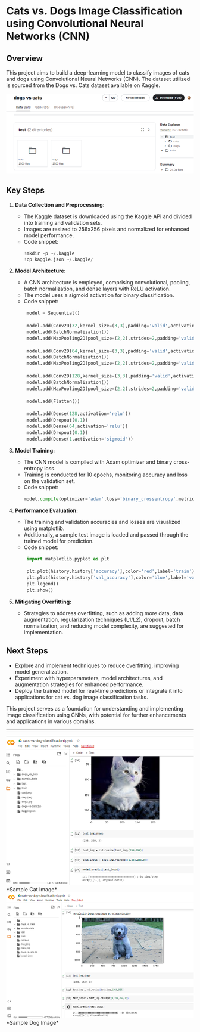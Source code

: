 # Cats vs. Dogs Image Classification using Convolutional Neural Networks (CNN)

## Overview
This project aims to build a deep-learning model to classify images of cats and dogs using Convolutional Neural Networks (CNN). The dataset utilized is sourced from the Dogs vs. Cats dataset available on Kaggle.

<img src="https://github.com/BK-KAVIYA/Image-Classification-using-Convolutional-Neural-Networks-/blob/main/Images/Dataset.png" alt="Data set">

## Key Steps
1. **Data Collection and Preprocessing:** 
   - The Kaggle dataset is downloaded using the Kaggle API and divided into training and validation sets.
   - Images are resized to 256x256 pixels and normalized for enhanced model performance.
   - Code snippet:
     ```python
     !mkdir -p ~/.kaggle
     !cp kaggle.json ~/.kaggle/
     ```

2. **Model Architecture:** 
   - A CNN architecture is employed, comprising convolutional, pooling, batch normalization, and dense layers with ReLU activation.
   - The model uses a sigmoid activation for binary classification.
   - Code snippet:
     ```python
      model = Sequential()

      model.add(Conv2D(32,kernel_size=(3,3),padding='valid',activation='relu',input_shape=(256,256,3)))
      model.add(BatchNormalization())
      model.add(MaxPooling2D(pool_size=(2,2),strides=2,padding='valid'))
      
      model.add(Conv2D(64,kernel_size=(3,3),padding='valid',activation='relu'))
      model.add(BatchNormalization())
      model.add(MaxPooling2D(pool_size=(2,2),strides=2,padding='valid'))
      
      model.add(Conv2D(128,kernel_size=(3,3),padding='valid',activation='relu'))
      model.add(BatchNormalization())
      model.add(MaxPooling2D(pool_size=(2,2),strides=2,padding='valid'))
      
      model.add(Flatten())
      
      model.add(Dense(128,activation='relu'))
      model.add(Dropout(0.1))
      model.add(Dense(64,activation='relu'))
      model.add(Dropout(0.1))
      model.add(Dense(1,activation='sigmoid'))
     ```

3. **Model Training:** 
   - The CNN model is compiled with Adam optimizer and binary cross-entropy loss.
   - Training is conducted for 10 epochs, monitoring accuracy and loss on the validation set.
   - Code snippet:
     ```python
     model.compile(optimizer='adam',loss='binary_crossentropy',metrics=['accuracy'])
     ```

4. **Performance Evaluation:** 
   - The training and validation accuracies and losses are visualized using matplotlib.
   - Additionally, a sample test image is loaded and passed through the trained model for prediction.
   - Code snippet:
     ```python
      import matplotlib.pyplot as plt

      plt.plot(history.history['accuracy'],color='red',label='train')
      plt.plot(history.history['val_accuracy'],color='blue',label='validation')
      plt.legend()
      plt.show()
     ```

5. **Mitigating Overfitting:** 
   - Strategies to address overfitting, such as adding more data, data augmentation, regularization techniques (L1/L2), dropout, batch normalization, and reducing model complexity, are suggested for implementation.


## Next Steps
- Explore and implement techniques to reduce overfitting, improving model generalization.
- Experiment with hyperparameters, model architectures, and augmentation strategies for enhanced performance.
- Deploy the trained model for real-time predictions or integrate it into applications for cat vs. dog image classification tasks.

This project serves as a foundation for understanding and implementing image classification using CNNs, with potential for further enhancements and applications in various domains.

---

<img src="https://github.com/BK-KAVIYA/Image-Classification-using-Convolutional-Neural-Networks-/blob/main/Images/cat-test.png" alt="cat testing">
*Sample Cat Image*

<img src="https://github.com/BK-KAVIYA/Image-Classification-using-Convolutional-Neural-Networks-/blob/main/Images/dos-test.png" alt="dog testing">
*Sample Dog Image*

 
